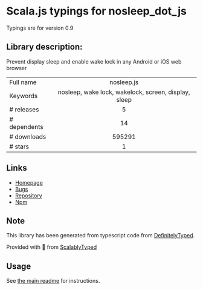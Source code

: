 
# Scala.js typings for nosleep_dot_js

Typings are for version 0.9

## Library description:
Prevent display sleep and enable wake lock in any Android or iOS web browser

|                    |                 |
| ------------------ | :-------------: |
| Full name          | nosleep.js |
| Keywords           | nosleep, wake lock, wakelock, screen, display, sleep |
| # releases         | 5 |
| # dependents       | 14 |
| # downloads        | 595291 |
| # stars            | 1 |

## Links
- [Homepage](https://github.com/richtr/NoSleep.js)
- [Bugs](https://github.com/richtr/NoSleep.js/issues)
- [Repository](https://github.com/richtr/NoSleep.js)
- [Npm](https://www.npmjs.com/package/nosleep.js)
    


## Note
This library has been generated from typescript code from [DefinitelyTyped](https://definitelytyped.org).

Provided with :purple_heart: from [ScalablyTyped](https://github.com/oyvindberg/ScalablyTyped)

## Usage
See [the main readme](../../readme.md) for instructions.


